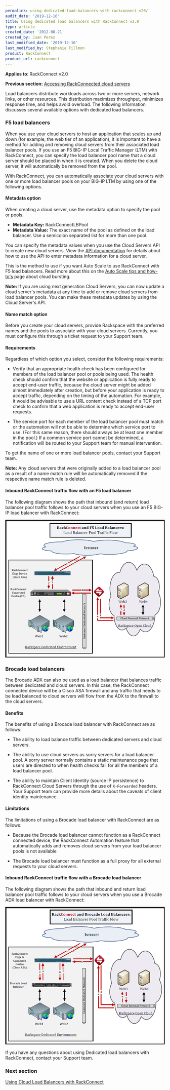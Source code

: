 ```yaml
---
permalink: using-dedicated-load-balancers-with-rackconnect-v20/
audit_date: '2019-12-16'
title: Using dedicated load balancers with RackConnect v2.0
type: article
created_date: '2012-08-21'
created_by: Juan Perez
last_modified_date: '2019-12-16'
last_modified_by: Stephanie Fillmon
product: RackConnect
product_url: rackconnect
---
```


**Applies to**: RackConnect v2.0

**Previous section:** [Accessing RackConnected cloud servers](/how-to/accessing-rackconnect-cloud-servers)

Load balancers distribute workloads across two or more servers, network
links, or other resources. This distribution maximizes throughput,
minimizes response time, and helps avoid overload. The following
information discusses several available options with dedicated load
balancers.

### F5 load balancers

When you use your cloud servers to host an application that scales up
and down (for example, the web tier of an application), it is important
to have a method for adding and removing cloud servers from their
associated load balancer pools. If you use an F5 BIG-IP Local Traffic
Manager (LTM) with RackConnect, you can specify the load balancer pool
name that a cloud server should be placed in when it is created. When
you delete the cloud server, it will automatically be removed from the
pool.

With RackConnect, you can automatically associate your cloud servers with one or more load balancer pools on
your BIG-IP LTM by using one of the following options.

#### Metadata option

When creating a cloud server, use the metadata option to specify the pool or pools.

- **Metadata Key:** RackConnectLBPool
- **Metadata Value:** The exact name of the pool as defined on the load
balancer. Use a semicolon separated list for more than one pool.

You can specify the metadata values when you use the Cloud Servers API to create new cloud servers. View the [API documentation](https://developer.rackspace.com/docs/cloud-servers/v2/developer-guide/#set-server-metadata) for details
about how to use the API to enter metadata information for a cloud server.

This is the method to use if you want Auto Scale to use RackConnect with
F5 load balancers. Read more about this on the [Auto Scale tips and how-to's](/how-to/rackspace-auto-scale-tips-and-how-tos)
page about cloud bursting.

**Note:** If you are using next generation Cloud Servers, you can now
update a cloud server's metadata at any time to add or remove cloud servers
from load balancer pools. You can make these metadata updates by using the
Cloud Server's API.

#### Name match option

Before you create your cloud servers, provide
Rackspace with the preferred names and the pools to associate with
your cloud servers. Currently, you must configure this through a ticket
request to your Support team.

#### Requirements

Regardless of which option you select, consider the following
requirements:

-   Verify that an appropriate health check has been configured for
    members of the load balancer pool or pools being used. The health
    check should confirm that the website or application is fully ready
    to accept end-user traffic, because the cloud server might be added
    almost immediately after creation, but before your application is
    ready to accept traffic, depending on the timing of the automation.
    For example, it would be advisable to use a URL content check
    instead of a TCP port check to confirm that a web application is
    ready to accept end-user requests.

-   The service port for each member of the load balancer pool must
    match or the automation will not be able to determine which service
    port to use. (For this same reason, there should always be at least
    one member in the pool.)  If a common service port cannot be
    determined, a notification will be routed to your Support team for
    manual intervention.

To get the name of one or more load balancer pools, contact your Support
team.

**Note:** Any cloud servers that were originally added to a load
balancer pool as a result of a name match rule will be automatically
removed if the respective name match rule is deleted.

#### Inbound RackConnect traffic flow with an F5 load balancer

The following diagram shows the path that inbound (and return) load
balancer pool traffic follows to your cloud servers when you use an F5
BIG-IP load balancer with RackConnect:

<img src="RackConnect.F5.TrafficFlow.png" class="image-full_width" />


### Brocade load balancers

The Brocade ADX can also be used as a load balancer that balances
traffic between dedicated and cloud servers. In this case, the
RackConnect connected device will be a Cisco ASA firewall and any
traffic that needs to be load balanced to cloud servers will flow from
the ADX to the firewall to the cloud servers.

#### Benefits

The benefits of using  a Brocade load balancer with RackConnect are as
follows:

-   The ability to load balance traffic between dedicated servers and
    cloud servers.

-   The ability to use cloud servers as sorry servers for a load
    balancer pool. A sorry server normally contains a static maintenance
    page that users are directed to when health checks fail for all the
    members of a load balancer pool.

-   The ability to maintain Client Identity (source IP persistence) to
    RackConnect Cloud Servers through the use of `X-Forwarded` headers.
    Your Support team can provide more details about the caveats of
    client identity maintenance.

#### Limitations

The limitations of using  a Brocade load balancer with RackConnect are
as follows:

-   Because the Brocade load balancer cannot function as a RackConnect
    connected device, the RackConnect Automation feature that
    automatically adds and removes cloud servers from your load balancer
    pools is not available

-   The Brocade load balancer must function as a full proxy for all
    external requests to your cloud servers.

#### Inbound RackConnect traffic flow with a Brocade load balancer

The following diagram shows the path that inbound and return load
balancer pool traffic follows to your cloud servers when you use a
Brocade ADX load balancer with RackConnect:

<img src="RackConnect.Brocade.TrafficFlow.png" class="image-full_width" />

If you have any questions about using Dedicated load balancers with
RackConnect, contact your Support team.

### Next section

[Using Cloud Load Balancers with RackConnect](/how-to/using-cloud-load-balancers-with-rackconnect)
